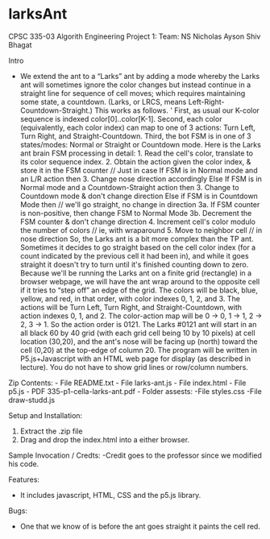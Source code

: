 # larksAnt

CPSC 335-03 Algorith Engineering
Project 1:
Team: NS
Nicholas Ayson
Shiv Bhagat

Intro
   - We extend the ant to a “Larks” ant by adding a mode whereby the Larks ant will sometimes ignore the color
    changes but instead continue in a straight line for sequence of cell moves; which requires maintaining some
    state, a countdown. (Larks, or LRCS, means Left-Right-Countdown-Straight.) This works as follows. '
    First, as usual our K-color sequence is indexed color[0]..color[K-1].
    Second, each color (equivalently, each color index) can map to one of 3 actions: Turn Left, Turn Right, and
    Straight-Countdown.
    Third, the bot FSM is in one of 3 states/modes: Normal or Straight or Countdown mode.
    Here is the Larks ant brain FSM processing in detail:
    1. Read the cell's color, translate to its color sequence index.
    2. Obtain the action given the color index, & store it in the FSM counter // Just in case
    If FSM is in Normal mode and an L/R action then
    3. Change nose direction accordingly
    Else If FSM is in Normal mode and a Countdown-Straight action then
    3. Change to Countdown mode & don't change direction
    Else if FSM is in Countdown Mode then // we'll go straight, no change in direction
    3a. If FSM counter is non-positive, then change FSM to Normal Mode
    3b. Decrement the FSM counter & don't change direction
    4. Increment cell's color modulo the number of colors // ie, with wraparound
    5. Move to neighbor cell // in nose direction
    So, the Larks ant is a bit more complex than the TP ant. Sometimes it decides to go straight based on the cell
    color index (for a count indicated by the previous cell it had been in), and while it goes straight it doesn't try to
    turn until it's finished counting down to zero.
    Because we'll be running the Larks ant on a finite grid (rectangle) in a browser webpage, we will have the ant
    wrap around to the opposite cell if it tries to “step off” an edge of the grid.
    The colors will be black, blue, yellow, and red, in that order, with color indexes 0, 1, 2, and 3.
    The actions will be Turn Left, Turn Right, and Straight-Countdown, with action indexes 0, 1, and 2.
    The color-action map will be 0 → 0, 1 → 1, 2 → 2, 3 → 1. So the action order is 0121.
    The Larks #0121 ant will start in an all black 60 by 40 grid (with each grid cell being 10 by 10 pixels) at cell
    location (30,20), and the ant's nose will be facing up (north) toward the cell (0,20) at the top-edge of column 20.
    The program will be written in P5.js+Javascript with an HTML web page for display (as described in
    lecture). You do not have to show grid lines or row/column numbers.
    
Zip Contents:
      - File README.txt
      - File larks-ant.js
      - File index.html
      - File p5.js
      - PDF 335-p1-cella-larks-ant.pdf
      - Folder assests:
        -File styles.css
        -File draw-studd.js
           
Setup and Installation:
  1. Extract the .zip file 
  2. Drag and drop the index.html into a either browser.

Sample Invocation / Credts:
  -Credit goes to the professor since we modified his code.
  
 Features:
  - It includes javascript, HTML, CSS and the p5.js library.
 
 Bugs:
  - One that we know of is before the ant goes straight it paints the cell red.
 
